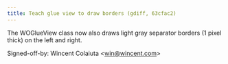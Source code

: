 ```yaml
---
title: Teach glue view to draw borders (gdiff, 63cfac2)
---
```


The WOGlueView class now also draws light gray separator borders (1 pixel thick) on the left and right.

Signed-off-by: Wincent Colaiuta &lt;win@wincent.com&gt;
